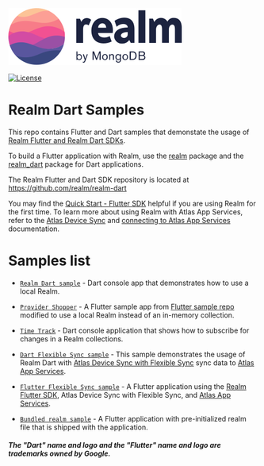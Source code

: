 <picture>
    <source srcset="https://github.com/realm/realm-dart/raw/main/media/logo-dark.svg" media="(prefers-color-scheme: dark)" alt="realm by MongoDB">
    <img src="https://github.com/realm/realm-dart/raw/main/media/logo.svg" alt="realm by MongoDB">
</picture>

[![License](https://img.shields.io/badge/License-Apache-blue.svg)](LICENSE)

# Realm Dart Samples

This repo contains Flutter and Dart samples that demonstate the usage of [Realm Flutter and Realm Dart SDKs](https://www.mongodb.com/docs/realm/sdk/flutter/).

To build a Flutter application with Realm, use the [realm](https://pub.dev/packages/realm) package and the [realm_dart](https://pub.dev/packages/realm_dart) package for Dart applications.

The Realm Flutter and Dart SDK repository is located at https://github.com/realm/realm-dart

You may find the [Quick Start - Flutter SDK]( https://www.mongodb.com/docs/realm/sdk/flutter/quick-start/) helpful if you are using Realm for the first time.
To learn more about using Realm with Atlas App Services, refer to the [Atlas Device Sync](https://www.mongodb.com/docs/realm/sdk/flutter/sync/) and [connecting to Atlas App Services](https://www.mongodb.com/docs/realm/sdk/flutter/app-services/) documentation.

# Samples list
* [`Realm Dart sample`](https://github.com/realm/realm-dart-samples/tree/main/realm_dart) - Dart console app that demonstrates how to use a local Realm.
* [`Provider Shopper`](https://github.com/realm/realm-dart-samples/tree/main/provider_shopper) - A Flutter sample app from [Flutter sample repo](https://github.com/flutter/samples/tree/master/provider_shopper) modified to use a local Realm instead of an in-memory collection.

* [`Time Track`](https://github.com/realm/realm-dart-samples/tree/main/time_track) - Dart console application that shows how to subscribe for changes in a Realm collections.

* [`Dart Flexible Sync sample`](https://github.com/realm/realm-dart-samples/tree/main/dart_flexible_sync) - This sample demonstrates the usage of Realm Dart with [Atlas Device Sync with Flexible Sync](https://www.mongodb.com/docs/realm/sdk/flutter/sync/) sync data to [Atlas App Services](https://www.mongodb.com/docs/atlas/app-services/).

* [`Flutter Flexible Sync sample`](https://github.com/realm/realm-dart-samples/tree/main/flutter_flexible_sync) - A Flutter application using the [Realm Flutter SDK](https://www.mongodb.com/docs/realm/sdk/flutter/), Atlas Device Sync with Flexible Sync, and [Atlas App Services](https://www.mongodb.com/docs/atlas/app-services/).

* [`Bundled realm sample`](https://github.com/realm/realm-dart-samples/tree/main/bundled_realm) - A Flutter application with pre-initialized realm file that is shipped with the application.


##### The "Dart" name and logo and the "Flutter" name and logo are trademarks owned by Google.